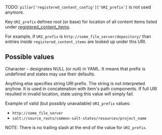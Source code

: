 
TODO: `pillar['registered_content_config']['URI_prefix']` is not used anymore.

Key `URI_prefix` defines root (or base) for location of all content items
listed under [registered_content_items][].

For example, if `URI_prefix` is `http://some_file_server/depository/`
than entries inside `registered_content_items` are looked up under this URI.

## Possible values ##

Character `~` designates NULL (or null) in YAML. It means that prefix is
undefined and states may use their defaults.

Anything else specifies string URI prefix. The string is not interpreted
anyhow. It is used in concatenation with item's path components. If full
URI resulted in invalid location, state using this value will simply fail.

Example of valid (but possibly unavailable) `URI_prefix` values:
* `http://some_file_server`
* `salt://source_roots/common-salt-states/resources/project_name`

NOTE: There is no trailing slash at the end of the value for `URI_prefix`.

[registered_content_items]: docs/pillars/common/registered_content_items/readme.md

